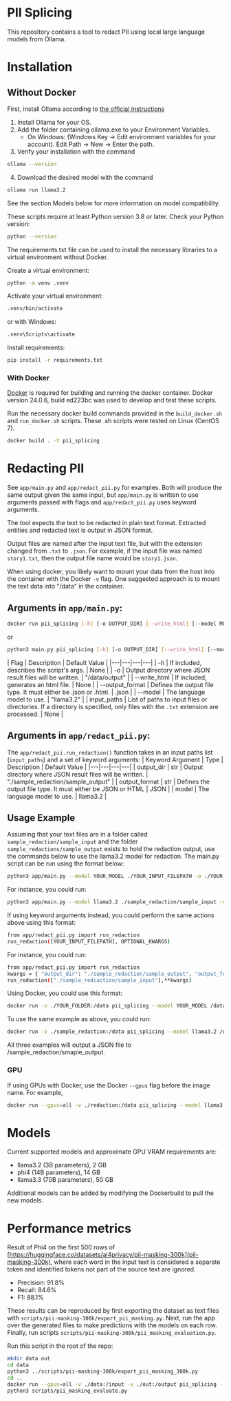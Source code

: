# PII Splicing

This repository contains a tool to redact PII using local large language models from Ollama.

# Installation
## Without Docker

First, install Ollama according to [the official instructions](https://ollama.com/download)
1. Install Ollama for your OS.
2. Add the folder containing ollama.exe to your Environment Variables.
    - On Windows: (Windows Key -> Edit environment variables for your account). Edit Path -> New -> Enter the path.
3. Verify your installation with the command
```sh
ollama --version
```
4. Download the desired model with the command
```sh
ollama run llama3.2
```
See the section Models below for more information on model compatibility.

These scripts require at least Python version 3.8 or later. Check your Python version:
```sh
python --version
```

The requirements.txt file can be used to install the necessary libraries to a virtual environment without Docker.

Create a virtual environment:
```sh
python -m venv .venv
```

Activate your virtual environment:
```sh
.venv/bin/activate
```

or with Windows:
```sh
.venv\Scripts\activate
```

Install requirements:
```sh
pip install -r requirements.txt
```

### With Docker
[Docker](https://docs.docker.com/engine/install/) is required for building and running the docker container. Docker version 24.0.6, build ed223bc was used to develop and test these scripts.

Run the necessary docker build commands provided in the `build_docker.sh` and `run_docker.sh` scripts. These .sh scripts were tested on Linux (CentOS 7).
```sh
docker build . -t pii_splicing
```

# Redacting PII
See `app/main.py` and `app/redact_pii.py` for examples. Both will produce the same output given the same input, but `app/main.py` is written to use arguments passed with flags and `app/redact_pii.py` uses keyword arguments. 

The tool expects the text to be redacted in plain text format.
Extracted entities and redacted text is output in JSON format.

Output files are named after the input text file, but with the extension changed
from `.txt` to `.json`. For example, if the input file was named `story1.txt`,
then the output file name would be `story1.json`.

When using docker, you likely want to mount your data from the host into the
container with the Docker `-v` flag.
One suggested approach is to mount the text data into "/data" in the container.

## Arguments in `app/main.py`:
```sh
docker run pii_splicing [-h] [-o OUTPUT_DIR] [--write_html] [--model MODEL] input_paths [input_paths ...]
```
or
```sh
python3 main.py pii_splicing [-h] [-o OUTPUT_DIR] [--write_html] [--model MODEL] input_paths [input_paths ...]
```

| Flag | Description | Default Value |
|---|---|---|---|
| -h | If included, describes the script's args. | None |
| -o | Output directory where JSON result files will be written. | "/data/output" |
| --write_html | If included, generates an html file.  | None |
| --output_format | Defines the output file type. It must either be .json or .html. | .json |
| --model | The language model to use. | "llama3.2" |
| input_paths | List of paths to input files or directories. If a directory is specified, only files with the `.txt` extension are processed. | None |

## Arguments in `app/redact_pii.py`:
The `app/redact_pii.run_redaction()`  function takes in an input paths list (`input_paths`) and a set of keyword arguments:
| Keyword Argument | Type | Description | Default Value |
|---|---|---|---|
| output_dir | str | Output directory where JSON result files will be written. | "./sample_redaction/sample_output" |
| output_format | str | Defines the output file type. It must either be JSON or HTML | JSON |
| model | The language model to use. | llama3.2 |

## Usage Example
Assuming that your text files are in a folder called `sample_redaction/sample_input` and
the folder `sample_redactions/sample_output` exists to hold the redaction output,
use the commands below to use the llama3.2 model for redaction.
The main.py script can be run using the format below:
```sh
python3 app/main.py --model YOUR_MODEL ./YOUR_INPUT_FILEPATH -o ./YOUR_OUTPUT_FILEPATH
```
For instance, you could run:
```sh
python3 app/main.py --model llama3.2 ./sample_redaction/sample_input -o ./sample_redaction/sample_output
```

If using keyword arguments instead, you could perform the same actions above using this format:
```sh
from app/redact_pii.py import run_redaction
run_redaction([YOUR_INPUT_FILEPATH], OPTIONAL_KWARGS)
```
For instance, you could run:
```sh
from app/redact_pii.py import run_redaction
kwargs = { "output_dir": "./sample_redaction/sample_output", "output_format": "json", "model": "llama3.2" }
run_redaction(["./sample_redcaction/sample_input"],**kwargs)
```

Using Docker, you could use this format:
```sh
docker run -v ./YOUR_FOLDER:/data pii_splicing --model YOUR_MODEL /data/YOUR_INPUT_FILEPATH
```
To use the same example as above, you could run:
```sh
docker run -v ./sample_redaction:/data pii_splicing --model llama3.2 /data/sample_input
```

All three examples will output a JSON file to /sample_redaction/smaple_output. 

### GPU
If using GPUs with Docker, use the Docker `--gpus` flag before the image name. For example,
```sh
docker run --gpus=all -v ./redaction:/data pii_splicing --model llama3.2 /data/texts
```

# Models
Current supported models and approximate GPU VRAM requirements are:
- llama3.2 (3B parameters), 2 GB
- phi4 (14B parameters), 14 GB
- llama3.3 (70B parameters), 50 GB

Additional models can be added by modifying the Dockerbuild to pull the new models.

# Performance metrics
Result of Phi4 on the first 500 rows of [https://huggingface.co/datasets/ai4privacy/pii-masking-300k](pii-masking-300k), where each word in the input text is considered a separate token and identified tokens not part of the source text are ignored.
- Precision: 91.8%
- Recall: 84.6%
- F1: 88.1%

These results can be reproduced by first exporting the dataset as text files with `scripts/pii-masking-300k/export_pii_masking.py`. Next, run the app over the generated files to make predictions with the models on each row. Finally, run scripts `scripts/pii-masking-300k/pii_masking_evaluation.py`.

Run this script in the root of the repo:
```bash
mkdir data out
cd data
python3 ../scripts/pii-masking-300k/export_pii_masking_300k.py
cd ..
docker run --gpus=all -v ./data:/input -v ./out:/output pii_splicing --model phi4 /input/ -o /output/ --output_format html
python3 scripts/pii_masking_evaluate.py
```